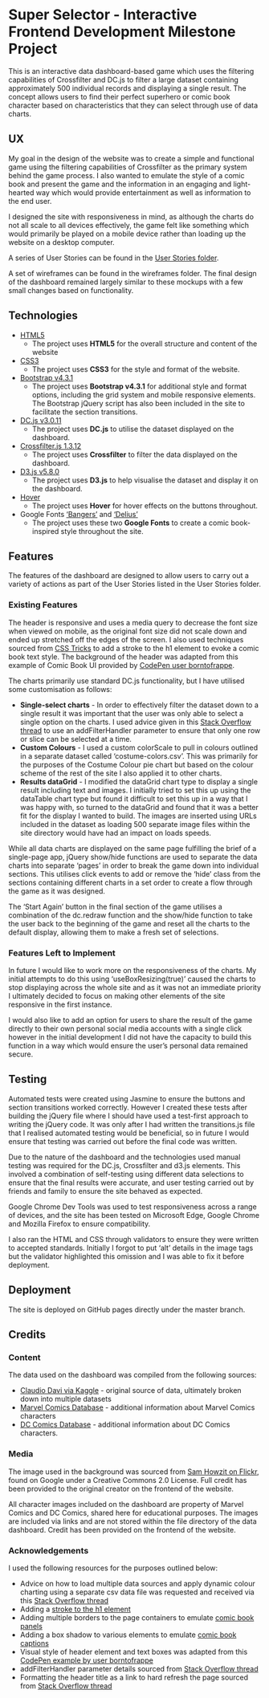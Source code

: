 # Super Selector - Interactive Frontend Development Milestone Project

This is an interactive data dashboard-based game which uses the filtering capabilities of Crossfilter and DC.js to filter a large dataset containing approximately 500 individual records and displaying a single result. The concept allows users to find their perfect superhero or comic book character based on characteristics that they can select through use of data charts.

## UX

My goal in the design of the website was to create a simple and functional game using the filtering capabilities of Crossfilter as the primary system behind the game process. I also wanted to emulate the style of a comic book and present the game and the information in an engaging and light-hearted way which would provide entertainment as well as information to the end user.

I designed the site with responsiveness in mind, as although the charts do not all scale to all devices effectively, the game felt like something which would primarily be played on a mobile device rather than loading up the website on a desktop computer.

A series of User Stories can be found in the [User Stories folder](/docs/user-stories.md).

A set of wireframes can be found in the wireframes folder. The final design of the dashboard remained largely similar to these mockups with a few small changes based on functionality.

## Technologies

- [HTML5](https://developer.mozilla.org/en-US/docs/Web/Guide/HTML/HTML5)
    * The project uses **HTML5** for the overall structure and content of the website
- [CSS3](https://developer.mozilla.org/en-US/docs/Web/CSS/CSS3)
    * The project uses **CSS3** for the style and format of the website.
- [Bootstrap v4.3.1](https://getbootstrap.com/docs/4.3/getting-started/introduction/)
    * The project uses **Bootstrap v4.3.1** for additional style and format options, including the grid system and mobile responsive elements. The Bootstrap jQuery script has also been included in the site to facilitate the section transitions.
- [DC.js v3.0.11](https://dc-js.github.io/dc.js/)
    * The project uses **DC.js** to utilise the dataset displayed on the dashboard.
- [Crossfilter.js 1.3.12](http://crossfilter.github.io/crossfilter/)
    * The project uses **Crossfilter** to filter the data displayed on the dashboard.
- [D3.js v5.8.0](https://d3js.org/)
    * The project uses **D3.js** to help visualise the dataset and display it on the dashboard.
- [Hover](http://ianlunn.github.io/Hover/)
    * The project uses **Hover** for hover effects on the buttons throughout.
- Google Fonts [‘Bangers’](https://fonts.google.com/specimen/Bangers) and [‘Delius’](https://fonts.google.com/specimen/Delius)
    * The project uses these two **Google Fonts** to create a comic book-inspired style throughout the site.

## Features

The features of the dashboard are designed to allow users to carry out a variety of actions as part of the User Stories listed in the User Stories folder.

### Existing Features

The header is responsive and uses a media query to decrease the font size when viewed on mobile, as the original font size did not scale down and ended up stretched off the edges of the screen. I also used techniques sourced from [CSS Tricks](https://css-tricks.com/adding-stroke-to-web-text/) to add a stroke to the h1 element to evoke a comic book text style. The background of the header was adapted from this example of Comic Book UI provided by [CodePen user borntofrappe](https://codepen.io/borntofrappe/pen/GeXMgm).

The charts primarily use standard DC.js functionality, but I have utilised some customisation as follows:

- **Single-select charts** - In order to effectively filter the dataset down to a single result it was important that the user was only able to select a single option on the charts. I used advice given in this [Stack Overflow thread](https://stackoverflow.com/questions/33602608/rowchart-select-only-a-single-bar-in-dc-js-crossfilter) to use an addFilterHandler parameter to ensure that only one row or slice can be selected at a time.
- **Custom Colours** - I used a custom colorScale to pull in colours outlined in a separate dataset called ‘costume-colors.csv’. This was primarily for the purposes of the Costume Colour pie chart but based on the colour scheme of the rest of the site I also applied it to other charts.
- **Results dataGrid** - I modified the dataGrid chart type to display a single result including text and images. I initially tried to set this up using the dataTable chart type but found it difficult to set this up in a way that I was happy with, so turned to the dataGrid and found that it was a better fit for the display I wanted to build. The images are inserted using URLs included in the dataset as loading 500 separate image files within the site directory would have had an impact on loads speeds.

While all data charts are displayed on the same page fulfilling the brief of a single-page app, jQuery show/hide functions are used to separate the data charts into separate ‘pages’ in order to break the game down into individual sections. This utilises click events to add or remove the ‘hide’ class from the sections containing different charts in a set order to create a flow through the game as it was designed.

The ‘Start Again’ button in the final section of the game utilises a combination of the dc.redraw function and the show/hide function to take the user back to the beginning of the game and reset all the charts to the default display, allowing them to make a fresh set of selections.

### Features Left to Implement

In future I would like to work more on the responsiveness of the charts. My initial attempts to do this using ‘useBoxResizing(true)’ caused the charts to stop displaying across the whole site and as it was not an immediate priority I ultimately decided to focus on making other elements of the site responsive in the first instance.

I would also like to add an option for users to share the result of the game directly to their own personal social media accounts with a single click however in the initial development I did not have the capacity to build this function in a way which would ensure the user’s personal data remained secure.

## Testing

Automated tests were created using Jasmine to ensure the buttons and section transitions worked correctly. However I created these tests after building the jQuery file where I should have used a test-first approach to writing the jQuery code. It was only after I had written the transitions.js file that I realised automated testing would be beneficial, so in future I would ensure that testing was carried out before the final code was written.

Due to the nature of the dashboard and the technologies used manual testing was required for the DC.js, Crossfilter and d3.js elements. This involved a combination of self-testing using different data selections to ensure that the final results were accurate, and user testing carried out by friends and family to ensure the site behaved as expected.

Google Chrome Dev Tools was used to test responsiveness across a range of devices, and the site has been tested on Microsoft Edge, Google Chrome and Mozilla Firefox to ensure compatibility.

I also ran the HTML and CSS through validators to ensure they were written to accepted standards. Initially I forgot to put ‘alt’ details in the image tags but the validator highlighted this omission and I was able to fix it before deployment.

## Deployment

The site is deployed on GitHub pages directly under the master branch.

## Credits

### Content

The data used on the dashboard was compiled from the following sources:

- [Claudio Davi via Kaggle](https://www.kaggle.com/claudiodavi/superhero-set#heroes_information.csv) - original source of data, ultimately broken down into multiple datasets
- [Marvel Comics Database](https://marvel.wikia.com/wiki/Marvel_Database) - additional information about Marvel Comics characters
- [DC Comics Database](https://dc.wikia.com/wiki/Main_Page) - additional information about DC Comics characters.

### Media

The image used in the background was sourced from [Sam Howzit on Flickr](https://www.flickr.com/photos/aloha75/8015843393), found on Google under a Creative Commons 2.0 License. Full credit has been provided to the original creator on the frontend of the website.

All character images included on the dashboard are property of Marvel Comics and DC Comics, shared here for educational purposes. The images are included via links and are not stored within the file directory of the data dashboard. Credit has been provided on the frontend of the website.

### Acknowledgements

I used the following resources for the purposes outlined below:

- Advice on how to load multiple data sources and apply dynamic colour charting using a separate csv data file was requested and received via this [Stack Overflow thread](https://stackoverflow.com/questions/54064463/dynamic-colors-in-dc-charts/54362312#54362312)
- Adding a [stroke to the h1 element](https://css-tricks.com/adding-stroke-to-web-text/)
- Adding multiple borders to the page containers to emulate [comic book panels](https://css-tricks.com/snippets/css/multiple-borders/)
- Adding a box shadow to various elements to emulate [comic book captions](https://css-tricks.com/snippets/css/css-box-shadow/)
- Visual style of header element and text boxes was adapted from this [CodePen example by user borntofrappe](https://codepen.io/borntofrappe/pen/GeXMgm)
- addFilterHandler parameter details sourced from [Stack Overflow thread](https://stackoverflow.com/questions/33602608/rowchart-select-only-a-single-bar-in-dc-js-crossfilter)
- Formatting the header title as a link to hard refresh the page sourced from [Stack Overflow thread](https://stackoverflow.com/questions/8174282/link-to-reload-current-page)
